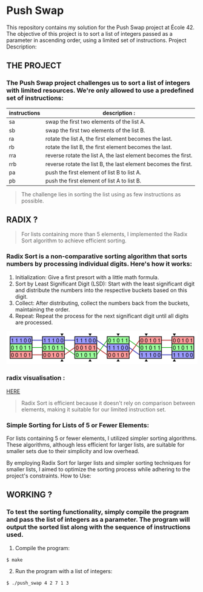# Push Swap

This repository contains my solution for the Push Swap project at École 42. The objective of this project is to sort a list of integers passed as a parameter in ascending order, using a limited set of instructions.
Project Description:

## THE PROJECT 

### The Push Swap project challenges us to sort a list of integers with limited resources. We're only allowed to use a predefined set of instructions:

|instructions| description :                                                   |
|------------|-----------------------------------------------------------------|
| sa         | swap the first two elements of the list A.                      |
| sb       | swap the first two elements of the list B.                      |
| ra        | rotate the list A, the first element becomes the last.          |
| rb         | rotate the list B, the first element becomes the last.          |
| rra        | reverse rotate the list A, the last element becomes the first.  |
| rrb        | reverse rotate the list B, the last element becomes the first.  |
| pa         | push the first element of list B to list A.                     |
| pb         | push the first element of list A to list B.                     |

> The challenge lies in sorting the list using as few instructions as possible.

## RADIX ? 

> For lists containing more than 5 elements, I implemented the Radix Sort algorithm to achieve efficient sorting.

### Radix Sort is a non-comparative sorting algorithm that sorts numbers by processing individual digits. Here's how it works:

1. Initialization: Give a first presort with a little math formula.
2. Sort by Least Significant Digit (LSD): Start with the least significant digit and distribute the numbers into the respective buckets based on this digit.
3. Collect: After distributing, collect the numbers back from the buckets, maintaining the order.
4. Repeat: Repeat the process for the next significant digit until all digits are processed.

![alt tag](https://github.com/thomaue/ft_push_swap/blob/main/binary-radix.svg)

### radix visualisation :
[HERE](https://www.youtube.com/watch?v=Tmq1UkL7xeU)

> Radix Sort is efficient because it doesn't rely on comparison between elements, making it suitable for our limited instruction set.

### Simple Sorting for Lists of 5 or Fewer Elements:

For lists containing 5 or fewer elements, I utilized simpler sorting algorithms. These algorithms, although less efficient for larger lists, are suitable for smaller sets due to their simplicity and low overhead.

By employing Radix Sort for larger lists and simpler sorting techniques for smaller lists, I aimed to optimize the sorting process while adhering to the project's constraints.
How to Use:

## WORKING ? 

### To test the sorting functionality, simply compile the program and pass the list of integers as a parameter. The program will output the sorted list along with the sequence of instructions used. 

1. Compile the program:

```bash
$ make
```
2. Run the program with a list of integers:
```bash
$ ./push_swap 4 2 7 1 3
```

